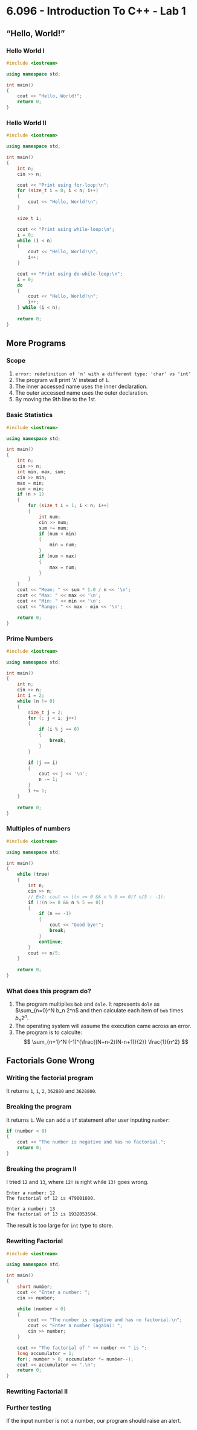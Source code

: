 # 6.096 - Introduction To C++ - Lab 1

## “Hello, World!”

### Hello World I

```c++
#include <iostream>

using namespace std;

int main()
{
    cout << "Hello, World!";
    return 0;
}
```

### Hello World II

```c++
#include <iostream>

using namespace std;

int main()
{
    int n;
    cin >> n;

    cout << "Print using for-loop:\n";
    for (size_t i = 0; i < n; i++)
    {
        cout << "Hello, World!\n";
    }

    size_t i;

    cout << "Print using while-loop:\n";
    i = 0;
    while (i < n)
    {
        cout << "Hello, World!\n";
        i++;
    }

    cout << "Print using do-while-loop:\n";
    i = 0;
    do
    {
        cout << "Hello, World!\n";
        i++;
    } while (i < n);
    
    return 0;
}
```

## More Programs

### Scope

1. `error: redefinition of 'n' with a different type: 'char' vs 'int'`
2. The program will print '`A`' instead of `1`.
3. The inner accessed name uses the inner declaration.
4. The outer accessed name uses the outer declaration.
5. By moving the 9th line to the 1st.

### Basic Statistics

```c++
#include <iostream>

using namespace std;

int main()
{
    int n;
    cin >> n;
    int min, max, sum;
    cin >> min;
    max = min;
    sum = min;
    if (n > 1)
    {
        for (size_t i = 1; i < n; i++)
        {
            int num;
            cin >> num;
            sum += num;
            if (num < min)
            {
                min = num;
            }
            if (num > max)
            {
                max = num;
            }
        }
    }
    cout << "Mean: " << sum * 1.0 / n << '\n';
    cout << "Max: " << max << '\n';
    cout << "Min: " << min << '\n';
    cout << "Range: " << max - min << '\n';

    return 0;
}
```

### Prime Numbers

```c++
#include <iostream>

using namespace std;

int main()
{
    int n;
    cin >> n;
    int i = 2;
    while (n != 0)
    {
        size_t j = 2;
        for (; j < i; j++)
        {
            if (i % j == 0)
            {
                break;
            }
        }

        if (j == i)
        {
            cout << j << '\n';
            n -= 1;
        }
        i += 1;
    }
    
    return 0;
}
```

### Multiples of numbers

```c++
#include <iostream>

using namespace std;

int main()
{
    while (true)
    {
        int n;
        cin >> n;
        // Ex1: cout << ((n >= 0 && n % 5 == 0)? n/5 : -1);
        if (!(n >= 0 && n % 5 == 0))
        {
            if (n == -1)
            {
                cout << "Good bye!";
                break;
            }
            continue;
        }        
        cout << n/5;
    }
    
    return 0;
}
```

### What does this program do?

1. The program multiplies `bob` and `dole`. It represents `dole` as $\sum_{n=0}^N b_n 2^n$ and then calculate each item of `bob` times $b_n 2^n$.
2. The operating system will assume the execution came across an error.
3. The program is to calculte:
$$
\sum_{n=1}^N (-1)^{\frac{(N+n-2)(N-n+1)}{2}} \frac{1}{n^2}
$$

## Factorials Gone Wrong

### Writing the factorial program

It returns `1`, `1`, `2`, `362880` and `3628800`.

### Breaking the program

It returns `1`. We can add a `if` statement after user inputing `number`:
```c++
if (number < 0)
{
    cout << "The number is negative and has no factorial.";
    return 0;
}
```

### Breaking the program II

I tried `12` and `13`, where `12!` is right while `13!` goes wrong.
```
Enter a number: 12
The factorial of 12 is 479001600.

Enter a number: 13
The factorial of 13 is 1932053504.
```

The result is too large for `int` type to store.

### Rewriting Factorial

```c++
#include <iostream>

using namespace std;

int main()
{
    short number;
    cout << "Enter a number: ";
    cin >> number;

    while (number < 0)
    {
        cout << "The number is negative and has no factorial.\n";
        cout << "Enter a number (again): ";
        cin >> number;
    }

    cout << "The factorial of " << number << " is ";
    long accumulator = 1;
    for(; number > 0; accumulator *= number--);
    cout << accumulator << ".\n";
    return 0;
}
```

### Rewriting Factorial II

### Further testing

If the input number is not a number, our program should raise an alert.